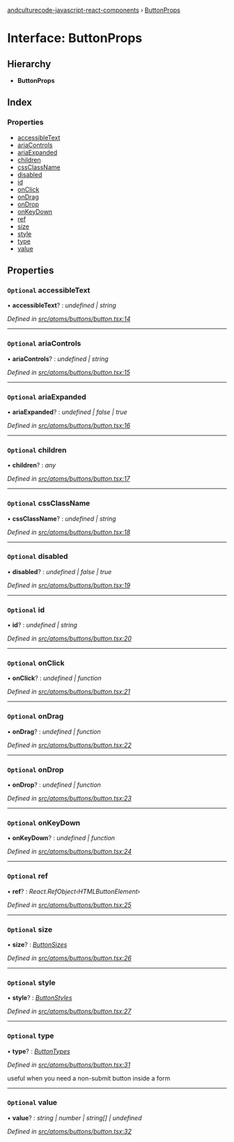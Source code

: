 [andculturecode-javascript-react-components](../README.md) › [ButtonProps](buttonprops.md)

# Interface: ButtonProps

## Hierarchy

* **ButtonProps**

## Index

### Properties

* [accessibleText](buttonprops.md#optional-accessibletext)
* [ariaControls](buttonprops.md#optional-ariacontrols)
* [ariaExpanded](buttonprops.md#optional-ariaexpanded)
* [children](buttonprops.md#optional-children)
* [cssClassName](buttonprops.md#optional-cssclassname)
* [disabled](buttonprops.md#optional-disabled)
* [id](buttonprops.md#optional-id)
* [onClick](buttonprops.md#optional-onclick)
* [onDrag](buttonprops.md#optional-ondrag)
* [onDrop](buttonprops.md#optional-ondrop)
* [onKeyDown](buttonprops.md#optional-onkeydown)
* [ref](buttonprops.md#optional-ref)
* [size](buttonprops.md#optional-size)
* [style](buttonprops.md#optional-style)
* [type](buttonprops.md#optional-type)
* [value](buttonprops.md#optional-value)

## Properties

### `Optional` accessibleText

• **accessibleText**? : *undefined | string*

*Defined in [src/atoms/buttons/button.tsx:14](https://github.com/AndcultureCode/AndcultureCode.JavaScript.React.Components/blob/85bf079/src/atoms/buttons/button.tsx#L14)*

___

### `Optional` ariaControls

• **ariaControls**? : *undefined | string*

*Defined in [src/atoms/buttons/button.tsx:15](https://github.com/AndcultureCode/AndcultureCode.JavaScript.React.Components/blob/85bf079/src/atoms/buttons/button.tsx#L15)*

___

### `Optional` ariaExpanded

• **ariaExpanded**? : *undefined | false | true*

*Defined in [src/atoms/buttons/button.tsx:16](https://github.com/AndcultureCode/AndcultureCode.JavaScript.React.Components/blob/85bf079/src/atoms/buttons/button.tsx#L16)*

___

### `Optional` children

• **children**? : *any*

*Defined in [src/atoms/buttons/button.tsx:17](https://github.com/AndcultureCode/AndcultureCode.JavaScript.React.Components/blob/85bf079/src/atoms/buttons/button.tsx#L17)*

___

### `Optional` cssClassName

• **cssClassName**? : *undefined | string*

*Defined in [src/atoms/buttons/button.tsx:18](https://github.com/AndcultureCode/AndcultureCode.JavaScript.React.Components/blob/85bf079/src/atoms/buttons/button.tsx#L18)*

___

### `Optional` disabled

• **disabled**? : *undefined | false | true*

*Defined in [src/atoms/buttons/button.tsx:19](https://github.com/AndcultureCode/AndcultureCode.JavaScript.React.Components/blob/85bf079/src/atoms/buttons/button.tsx#L19)*

___

### `Optional` id

• **id**? : *undefined | string*

*Defined in [src/atoms/buttons/button.tsx:20](https://github.com/AndcultureCode/AndcultureCode.JavaScript.React.Components/blob/85bf079/src/atoms/buttons/button.tsx#L20)*

___

### `Optional` onClick

• **onClick**? : *undefined | function*

*Defined in [src/atoms/buttons/button.tsx:21](https://github.com/AndcultureCode/AndcultureCode.JavaScript.React.Components/blob/85bf079/src/atoms/buttons/button.tsx#L21)*

___

### `Optional` onDrag

• **onDrag**? : *undefined | function*

*Defined in [src/atoms/buttons/button.tsx:22](https://github.com/AndcultureCode/AndcultureCode.JavaScript.React.Components/blob/85bf079/src/atoms/buttons/button.tsx#L22)*

___

### `Optional` onDrop

• **onDrop**? : *undefined | function*

*Defined in [src/atoms/buttons/button.tsx:23](https://github.com/AndcultureCode/AndcultureCode.JavaScript.React.Components/blob/85bf079/src/atoms/buttons/button.tsx#L23)*

___

### `Optional` onKeyDown

• **onKeyDown**? : *undefined | function*

*Defined in [src/atoms/buttons/button.tsx:24](https://github.com/AndcultureCode/AndcultureCode.JavaScript.React.Components/blob/85bf079/src/atoms/buttons/button.tsx#L24)*

___

### `Optional` ref

• **ref**? : *React.RefObject‹HTMLButtonElement›*

*Defined in [src/atoms/buttons/button.tsx:25](https://github.com/AndcultureCode/AndcultureCode.JavaScript.React.Components/blob/85bf079/src/atoms/buttons/button.tsx#L25)*

___

### `Optional` size

• **size**? : *[ButtonSizes](../enums/buttonsizes.md)*

*Defined in [src/atoms/buttons/button.tsx:26](https://github.com/AndcultureCode/AndcultureCode.JavaScript.React.Components/blob/85bf079/src/atoms/buttons/button.tsx#L26)*

___

### `Optional` style

• **style**? : *[ButtonStyles](../enums/buttonstyles.md)*

*Defined in [src/atoms/buttons/button.tsx:27](https://github.com/AndcultureCode/AndcultureCode.JavaScript.React.Components/blob/85bf079/src/atoms/buttons/button.tsx#L27)*

___

### `Optional` type

• **type**? : *[ButtonTypes](../enums/buttontypes.md)*

*Defined in [src/atoms/buttons/button.tsx:31](https://github.com/AndcultureCode/AndcultureCode.JavaScript.React.Components/blob/85bf079/src/atoms/buttons/button.tsx#L31)*

useful when you need a non-submit button inside a form

___

### `Optional` value

• **value**? : *string | number | string[] | undefined*

*Defined in [src/atoms/buttons/button.tsx:32](https://github.com/AndcultureCode/AndcultureCode.JavaScript.React.Components/blob/85bf079/src/atoms/buttons/button.tsx#L32)*

